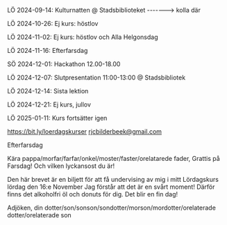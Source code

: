 LÖ 2024-09-14:
Kulturnatten
@ Stadsbiblioteket
-------> kolla där

LÖ 2024-10-26: 
Ej kurs: höstlov

LÖ 2024-11-02: 
Ej kurs: höstlov
och Alla Helgonsdag

LÖ 2024-11-16: 
Efterfarsdag

SÖ 2024-12-01: 
Hackathon
12.00-18.00

LÖ 2024-12-07:
Slutpresentation
11:00-13:00
@ Stadsbibliotek

LÖ 2024-12-14:
Sista lektion

LÖ 2024-12-21:
Ej kurs, jullov

LÖ 2025-01-11:
Kurs fortsätter igen

https://bit.ly/loerdagskurser
rjcbilderbeek@gmail.com






Efterfarsdag

Kära pappa/morfar/farfar/onkel/moster/faster/orelatarede fader,
Grattis på Farsdag! Och vilken lyckansost du är!

Den här brevet är en biljett för att få
undervising av mig i mitt Lördagskurs lördag den 16:e
November
Jag förstår att det är en svårt moment!
Därför finns det alkoholfri öl och donuts
för dig.
Det blir en fin dag!

Adjöken, din dotter/son/sonson/sondotter/morson/mordotter/orelaterade dotter/orelaterade son
